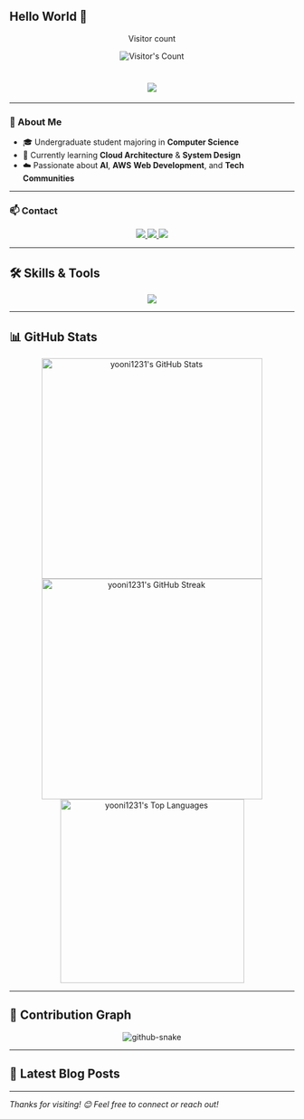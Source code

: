 ## Hello World 👋

<div align="center"> 
  <p>Visitor count</p>
  <img src="https://profile-counter.glitch.me/yooni1231/count.svg" alt="Visitor's Count" />
</div>

<h1 align="center">
  <img src="https://readme-typing-svg.herokuapp.com/?font=Inter&size=45&center=true&vCenter=true&width=600&height=70&color=4493F8&duration=4000&lines=Hi+There!+👋;+I'm+YoonSeo+Lee!" />
</h1>

---

### 🚀 About Me

- 🎓 Undergraduate student majoring in **Computer Science**
- 🌱 Currently learning **Cloud Architecture** & **System Design**
- ☁️ Passionate about **AI**, **AWS** **Web Development**, and **Tech Communities**


---

### 📫 Contact

<div align="center">
  <a href="mailto:dorothy4171@gmail.com">
    <img src="https://img.shields.io/badge/Gmail-333333?style=for-the-badge&logo=gmail&logoColor=red" />
  </a>
  <a href="https://www.linkedin.com/in/%EC%9C%A4%EC%84%9C-%EC%9D%B4-aa62aa314", target="_blank">
    <img src="https://img.shields.io/badge/LinkedIn-0077B5?style=for-the-badge&logo=linkedin&logoColor=white" />
  </a>
  <a href="https://velog.io/@yooni1231" target="_blank">
    <img src="https://img.shields.io/badge/Velog-20C997?style=for-the-badge&logo=velog&logoColor=white" />
  </a>
</div>

---

## 🛠️ Skills & Tools

<p align="center">
  <img src="https://skillicons.dev/icons?i=java,spring,aws,react,nodejs,ts,html,css,js,mysql,mongodb,git,postman" />
</p>

---

## 📊 GitHub Stats

<div align="center">
  <img width="390" src="https://github-readme-stats.vercel.app/api?username=yooni1231&show_icons=true&theme=transparent&count_private=true" alt="yooni1231's GitHub Stats" />
  <img width="390" src="https://github-readme-streak-stats.herokuapp.com/?user=yooni1231&theme=transparent" alt="yooni1231's GitHub Streak" />
  <img width="325" src="https://github-readme-stats.vercel.app/api/top-langs?username=yooni1231&layout=donut&langs_count=8&theme=transparent" alt="yooni1231's Top Languages" />
</div>

---

## 🐍 Contribution Graph

<div align="center">
  <picture>
    <source media="(prefers-color-scheme: dark)" srcset="https://raw.githubusercontent.com/yooni1231/yooni1231/output/github-contribution-grid-snake-dark.svg" />
    <source media="(prefers-color-scheme: light)" srcset="https://raw.githubusercontent.com/yooni1231/yooni1231/output/github-contribution-grid-snake.svg" />
    <img alt="github-snake" src="https://raw.githubusercontent.com/yooni1231/yooni1231/output/github-contribution-grid-snake.svg" />
  </picture>
</div>

---

## 📝 Latest Blog Posts
<!-- BLOG-POST-LIST:START -->
<!-- BLOG-POST-LIST:END -->

---

_Thanks for visiting! 😊 Feel free to connect or reach out!_
